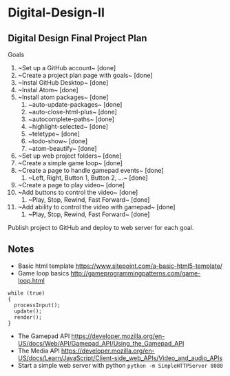 # Digital-Design-II

## Digital Design Final Project Plan

Goals
1. ~Set up a GitHub account~ [done]
1. ~Create a project plan page with goals~ [done]
1. ~Instal GitHub Desktop~ [done]
1. ~Instal Atom~ [done]
1. ~Install atom packages~ [done]
    1. ~auto-update-packages~ [done]
    1. ~auto-close-html-plus~ [done]
    1. ~autocomplete-paths~ [done]
    1. ~highlight-selected~ [done]
    1. ~teletype~ [done]
    1. ~todo-show~ [done]
    1. ~atom-beautify~ [done]
1. ~Set up web project folders~ [done]
1. ~Create a simple game loop~ [done]
1. ~Create a page to handle gamepad events~ [done]
    1. ~Left, Right, Button 1, Button 2, ...~ [done]
1. ~Create a page to play video~ [done]
1. ~Add buttons to control the video~ [done]
    1. ~Play, Stop, Rewind, Fast Forward~ [done]
1. ~Add ability to control the video with gamepad~ [done]
    1. ~Play, Stop, Rewind, Fast Forward~ [done]

Publish project to GitHub and deploy to web server for each goal.

## Notes
* Basic html template https://www.sitepoint.com/a-basic-html5-template/
* Game loop basics http://gameprogrammingpatterns.com/game-loop.html
```
while (true)
{
  processInput();
  update();
  render();
}
```
* The Gamepad API https://developer.mozilla.org/en-US/docs/Web/API/Gamepad_API/Using_the_Gamepad_API
* The Media API https://developer.mozilla.org/en-US/docs/Learn/JavaScript/Client-side_web_APIs/Video_and_audio_APIs
* Start a simple web server with python
`python -m SimpleHTTPServer 8080`
